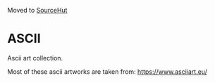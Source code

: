 Moved to [SourceHut](https://git.sr.ht/~diego-est/ascii)
# ASCII

Ascii art collection.

Most of these ascii artworks are taken from: https://www.asciiart.eu/
